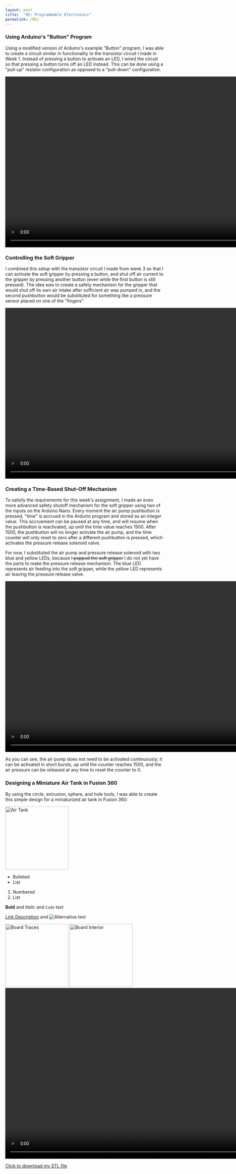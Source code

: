 ```yaml
---
layout: post
title:  "05: Programmable Electronics"
permalink: /05/
---
```


### Using Arduino's \"Button\" Program

Using a modified version of Arduino's example \"Button\" program, I was able to create a circuit similar in functionality to the transistor circuit I made in Week 1. Instead of pressing a button to activate an LED, I wired the circuit so that pressing a button turns off an LED instead. This can be done using a \"pull-up\" resistor configuration as opposed to a \"pull-down\" configuration.

<video width="955" height="541" controls>
	<source src="button.mp4" type="video/mp4">
</video>

### Controlling the Soft Gripper

I combined this setup with the transistor circuit I made from week 3 so that I can activate the soft gripper by pressing a button, and shut off air current to the gripper by pressing another button \(even while the first button is still pressed\). The idea was to create a safety mechanism for the gripper that would shut off its own air intake after sufficient air was pumped in, and the second pushbutton would be substituted for something like a pressure sensor placed on one of the \"fingers\".

<video width="955" height="541" controls>
	<source src="gripper.mp4" type="video/mp4">
</video>

### Creating a Time-Based Shut-Off Mechanism

To satisfy the requirements for this week's assignment, I made an even more advanced safety shutoff mechanism for the soft gripper using two of the inputs on the Arduino Nano. Every moment the air pump pushbutton is pressed, \"time\" is accrued in the Arduino program and stored as an integer value. This accruement can be paused at any time, and will resume when the pushbutton is reactivated, up until the time value reaches 1500. After 1500, the pushbutton will no longer activate the air pump, and the time counter will only reset to zero after a different pushbutton is pressed, which activates the pressure release solenoid valve.

For now, I substituted the air pump and pressure release solenoid with two blue and yellow LEDs, because ~~I popped the soft gripper~~ I do not yet have the parts to make the pressure release mechanism. The blue LED represents air feeding into the soft gripper, while the yellow LED represents air leaving the pressure release valve.

<video width="955" height="541" controls>
	<source src="timecounter.mp4" type="video/mp4">
</video>

As you can see, the air pump does not need to be activated continuously; it can be activated in short bursts, up until the counter reaches 1500, and the air pressure can be released at any time to reset the counter to 0.

### Designing a Miniature Air Tank in Fusion 360

By using the circle, extrusion, sphere, and hole tools, I was able to create this simple design for a miniaturized air tank in Fusion 360:

<img src="airtank.png" alt="Air Tank" style="height: 200px; max-width: 48%">

- Bulleted
- List

1. Numbered
2. List

**Bold** and _Italic_ and `Code` text

<!-- You can include comments that will not be translated to HTML -->

<!-- You can include links and images in the following format: -->

[Link Description](url) and ![Alternative text](motor.jpg)


<!-- Or, you can also directly include HTML, for example to make a split image -->

<img src="board1.jpg" alt="Board Traces" style="height: 200px; max-width: 48%">
<img src="board2.jpg" alt="Board Interior" style="height: 200px; max-width: 48%">


<!-- You can also use HTML tags to include a video -->
<video width="955" height="541" controls>
	<source src="demo.mp4" type="video/mp4">
</video>

<!-- Or to add a download link to any (reasonably small) file in your permalink directory -->

<a href='cube.stl' download>Click to download my STL file</a>
